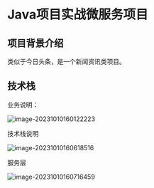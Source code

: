 # Java项目实战微服务项目

## 项目背景介绍

类似于今日头条，是一个新闻资讯类项目。

## 技术栈

业务说明：

![image-20231010160122223](C:\Users\Administrator\AppData\Roaming\Typora\typora-user-images\image-20231010160122223.png)

技术栈说明

![image-20231010160618516](C:\Users\Administrator\AppData\Roaming\Typora\typora-user-images\image-20231010160618516.png)

服务层

![image-20231010160716459](C:\Users\Administrator\AppData\Roaming\Typora\typora-user-images\image-20231010160716459.png)